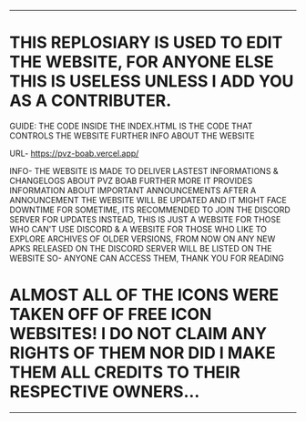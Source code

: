 --------------------------------------------------------------------------------------------------------------------------

# THIS REPLOSIARY IS USED TO EDIT THE WEBSITE, FOR ANYONE ELSE THIS IS USELESS UNLESS I ADD YOU AS A CONTRIBUTER.

GUIDE: THE CODE INSIDE THE INDEX.HTML IS THE CODE THAT CONTROLS THE WEBSITE FURTHER INFO ABOUT THE WEBSITE

URL- https://pvz-boab.vercel.app/

INFO- THE WEBSITE IS MADE TO DELIVER LASTEST INFORMATIONS & CHANGELOGS ABOUT PVZ BOAB FURTHER MORE IT PROVIDES INFORMATION ABOUT IMPORTANT ANNOUNCEMENTS
AFTER A ANNOUNCEMENT THE WEBSITE WILL BE UPDATED AND IT MIGHT FACE DOWNTIME FOR SOMETIME, ITS RECOMMENDED TO JOIN THE DISCORD SERVER FOR UPDATES INSTEAD, THIS IS JUST A WEBSITE FOR THOSE WHO CAN'T USE DISCORD & A WEBSITE FOR THOSE WHO LIKE TO EXPLORE ARCHIVES OF OLDER VERSIONS, FROM NOW ON ANY NEW APKS RELEASED ON THE DISCORD SERVER WILL BE LISTED ON THE WEBSITE SO- ANYONE CAN ACCESS THEM, THANK YOU FOR READING

# ALMOST ALL OF THE ICONS WERE TAKEN OFF OF FREE ICON WEBSITES! I DO NOT CLAIM ANY RIGHTS OF THEM NOR DID I MAKE THEM ALL CREDITS TO THEIR RESPECTIVE OWNERS...
--------------------------------------------------------------------------------------------------------------------------
